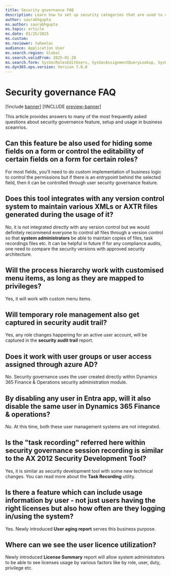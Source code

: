 ```yaml
---
title: Security governance FAQ
description: Learn how to set up security categories that are used to create the process hierarchy and security configuration.
author: saurabhgupta
ms.author: saurabhgupta
ms.topic: article
ms.date: 01/25/2025
ms.custom: 
ms.reviewer: twheeloc
audience: Application User
ms.search.region: Global
ms.search.validFrom: 2025-01-20
ms.search.form: SysSecRolesEditUsers, SysSecAssignmentQueryLookup, SysQueryForm, SysSecRoleExcludeUsers
ms.dyn365.ops.version: Version 7.0.0
---
```


# Security governance FAQ

[!include [banner](../../../finance/includes/banner.md)]
[!INCLUDE [preview-banner](~/../shared-content/shared/preview-includes/preview-banner.md)]

This article provides answers to many of the most frequently asked questions about security governance feature, setup and usage in business sceanrios. 

## Can this feature be also used for hiding some fields on a form or control the editability of certain fields on a form for certain roles?
For most fields, you'll need to do custom implementation of business logic to control the permissions but if there is an entrypoint behind the selected field, then it can be controlled through user security governance feature. 

## Does this tool integrates with any version control system to maintain various XMLs or AXTR files generated during the usage of it?
No, it is not integrated directly with any version control but we would definitely recommend everyone to control all files through a version control so that **system administrators** be able to maintain copies of files, task recordings files etc. It can be helpful in future if for any compliance audits, one need to compare the security versions with approved security architecture. 

## Will the process hierarchy work with customised menu items, as long as they are mapped to privileges?
Yes, it will work with custom menu items. 

## Will temporary role management also get captured in security audit trail?
Yes, any role changes happening for an active user account, will be captured in the **security audit trail** report. 

## Does it work with user groups or user access assigned through azure AD?
No. Security governance uses the user created directly within Dynamics 365 Finance & Operations security administration module.

## By disabling any user in Entra app, will it also disable the same user in Dynamics 365 Finance & operations?
No. At this time, both these user management systems are not integrated. 

## Is the "task recording" referred here within security governance session recording is similar to the AX 2012 Security Development Tool?
Yes, it is similar as security development tool with some new technical changes. You can read more about the **Task Recording** utility. 

## Is there a feature which can include usage information by user - not just users having the right licenses but also how often are they logging in/using the system?
Yes. Newly introduced **User aging report** serves this business purpose. 

## Where can we see the user licence utilization?
Newly introduced **License Summary** report will allow system administrators to be able to see licenses usage by various factors like by role, user, duty, privilege etc. 










